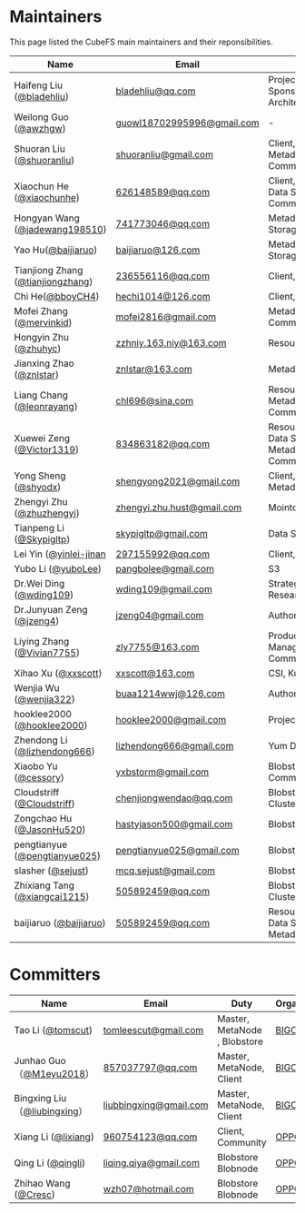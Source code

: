 # Maintainers
This page listed the CubeFS main maintainers and their reponsibilities.

Name | Email | Duty | Organization
--------|---|---|---
Haifeng Liu ([@bladehliu](https://github.com/bladehliu))| [bladehliu@qq.com](bladehliu@qq.com) | Project Lead, Sponsor, Software Architect | -
Weilong Guo ([@awzhgw](https://github.com/awzhgw))| [guowl18702995996@gmail.com](mailto:guowl18702995996@gmail.com) | - | [JD.com](https://www.jd.com/)
Shuoran Liu ([@shuoranliu](https://github.com/shuoranliu)) | [shuoranliu@gmail.com](mailto:shuoranliu@gmail.com) | Client, SDK, Metadata, Community | [BEIKE](https://investors.ke.com/)
Xiaochun He ([@xiaochunhe](https://github.com/xiaochunhe)) | [626148589@qq.com](mailto:626148589@qq.com) | Client, Metadata, Data Storage, Community | [OPPO](https://www.oppo.com/en/)
Hongyan Wang ([@jadewang198510](https://github.com/jadewang198510)) | [741773046@qq.com](mailto:741773046@qq.com) | Metadata, Data Storage, Community | [OPPO](https://www.oppo.com/en/)
Yao Hu([@baijiaruo](https://github.com/baijiaruo)) | [baijiaruo@126.com](mailto:baijiaruo@126.com) | Metadata, Data Storage, Community | [OPPO](https://www.oppo.com/en/)
Tianjiong Zhang ([@tianjiongzhang](https://github.com/tianjiongzhang)) | [236556116@qq.com](mailto:236556116@qq.com) | Client, Community | [OPPO](https://www.oppo.com/en/)
Chi He([@bboyCH4](https://github.com/bboyCH4)) | [hechi1014@126.com](mailto:hechi1014@126.com) | Client, Community | [OPPO](https://www.oppo.com/en/)
Mofei Zhang ([@mervinkid](https://github.com/mervinkid)) | [mofei2816@gmail.com](mailto:mofei2816@gmail.com) | Metadata, S3, Raft, Community | [JD.com](https://www.jd.com/)
Hongyin Zhu ([@zhuhyc](https://github.com/zhuhyc)) | [zzhniy.163.niy@163.com](mailto:zzhniy.163.niy@163.com) | Resource Manager | [JD.com](https://www.jd.com/)
Jianxing Zhao ([@znlstar](https://github.com/znlstar)) | [znlstar@163.com](mailto:znlstar@163.com) | Metadata | [JD.com](https://www.jd.com/)
Liang Chang ([@leonrayang](https://github.com/leonrayang)) | [chl696@sina.com](mailto:chl696@sina.com) | Resource Manager, Metadata, Raft, Community | [OPPO](https://www.oppo.com/en/)
Xuewei Zeng ([@Victor1319](https://github.com/Victor1319)) | [834863182@qq.com](mailto:834863182@qq.com) | Resource Manager, Data Storage, Metadata, Monitor, Community | [OPPO](https://www.oppo.com/en/)
Yong Sheng ([@shyodx](https://github.com/shyodx)) | [shengyong2021@gmail.com](mailto:shengyong2021@gmail.com) | Client, SDK, Metadata | [BEIKE](https://investors.ke.com/)
Zhengyi Zhu ([@zhuzhengyi](https://github.com/wding109)) | [zhengyi.zhu.hust@gmail.com](mailto:zhengyi.zhu.hust@gmail.com) | Mointoring  | [BEIKE](https://investors.ke.com/)
Tianpeng Li ([@Skypigltp](https://github.com/skypigltp)) | [skypigltp@gmail.com](mailto:skypigltp@gmail.com) | Data Storage, Raft | [VIVO](https://www.vivo.com/)
Lei Yin ([@yinlei-jinan](https://github.com/yinlei-jinan) | [297155992@qq.com](mailto:297155992@qq.com) | Client, SDK | [JD.com](https://www.jd.com) |
Yubo Li ([@yuboLee](https://github.com/yuboLee)) | [pangbolee@gmail.com](mailto:pangbolee@gmail.com) | S3 | [JD.com](https://www.jd.com/)
Dr.Wei Ding ([@wding109](https://github.com/wding109)) | [wding109@gmail.com](mailto:wding109@gmail.com) | Strategy, Researching | [ByteDance](https://www.bytedance.com/)
Dr.Junyuan Zeng ([@jzeng4](https://github.com/jzeng4)) | [jzeng04@gmail.com](mailto:[jzeng04@gmail.com) | Authorization  | [LinkedIn](https://www.linkedin.com)
Liying Zhang ([@Vivian7755](https://github.com/Vivian7755)) | [zly7755@163.com](mailto:zly7755@163.com) | Product Management, Community  | [JD.com](https://www.jd.com/)
Xihao Xu ([@xxscott](https://github.com/xxscott)) | [xxscott@163.com](mailto:xxscott@163.com) | CSI, Kubernetes  | [JD.com](https://www.jd.com/)
Wenjia Wu ([@wenjia322](https://github.com/wenjia322)) | [buaa1214wwj@126.com](mailto:buaa1214wwj@126.com) | Authorization | [JD.com](https://www.jd.com/)
hooklee2000 ([@hooklee2000](https://github.com/hooklee2000)) | [hooklee2000@gmail.com](mailto:hooklee2000@gmail.com) | Project Building | [-](-)
Zhendong Li ([@lizhendong666](https://github.com/lizhendong666)) | [lizhendong666@gmail.com](mailto:lizhendong666@gmail.com) | Yum Deployment  | [JD.com](https://www.jd.com/)
Xiaobo Yu ([@cessory](https://github.com/cessory)) | [yxbstorm@gmail.com](mailto:yxbstorm@gmail.com) | Blobstore, Community | [OPPO]
Cloudstriff ([@Cloudstriff](https://github.com/Cloudstriff)) | [chenjiongwendao@qq.com](mailto:chenjiongwendao@qq.com) | Blobstore ClusterMgr, Access | [OPPO]
Zongchao Hu ([@JasonHu520](https://github.com/JasonHu520)) | [hastyjason500@gmail.com](mailto:hastyjason500@gmail.com) | Blobstore Proxy | [OPPO]
pengtianyue ([@pengtianyue025](https://github.com/pengtianyue025)) | [pengtianyue025@gmail.com](mailto:pengtianyue025@gmail.com) | Blobstore Scheduler | [OPPO]
slasher ([@sejust](https://github.com/sejust)) | [mcq.sejust@gmail.com](mailto:mcq.sejust@gmail.com) | Blobstore Access, Cli | [OPPO]
Zhixiang Tang ([@xiangcai1215](https://github.com/xiangcai1215)) | [505892459@qq.com](mailto:505892459@qq.com) | Blobstore ClusterMgr, Access | [OPPO]
baijiaruo ([@baijiaruo](https://github.com/baijiaruo)) | [505892459@qq.com](mailto:505892459@qq.com) | Resource Manager, Data Storage, Metadata,Community | [OPPO]

[OPPO]:https://www.oppo.com/en/

# Committers

Name | Email | Duty | Organization
--------|---|---|---
Tao Li ([@tomscut](https://github.com/tomscut)) | [tomleescut@gmail.com](tomleescut@gmail.com) | Master, MetaNode , Blobstore | [BIGO] 
Junhao Guo（[@M1eyu2018](https://github.com/M1eyu2018)）| [857037797@qq.com](857037797@qq.com) | Master, MetaNode, Client | [BIGO]
Bingxing Liu（[@liubingxing](https://github.com/liubingxing)）| [liubbingxing@gmail.com](liubbingxing@gmail.com) | Master, MetaNode, Client | [BIGO]
Xiang Li ([@lixiang](https://github.com/lixiang)) | [960754123@qq.com](mailto:960754123@qq.com) | Client, Community | [OPPO](https://www.oppo.com/en/)
Qing Li ([@qingli](https://github.com/liqingqiya)) | [liqing.qiya@gmail.com](mailto:liqing.qiya@gmail.com) | Blobstore Blobnode | [OPPO]
Zhihao Wang ([@Cresc](https://github.com/zhihao-wang)) | [wzh07@hotmail.com](mailto:liqing.qiya@gmail.com) | Blobstore Blobnode | [OPPO]

[BIGO]:https://www.bigo.tv/

